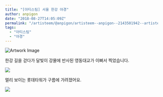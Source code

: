 ```yaml
---
title: "[아티스팀] 서울 한강 야경"
author: anpigon
date: "2018-08-27T14:05:09Z"
permalink: "/artisteem/@anpigon/artisteem--anpigon--2143501942--artisteem-sky-busy-jjangjjangman-kr--2018-08-27-23-05-06--artwork--none"
tags:
  - "아티스팀"
  - "야경"
---
```

![Artwork Image](https://steemitimages.com/p/6gUbcJtcgqZoSGgwARc7rszhZtMTPQCKdhBMqjAymrwRgvCN4DMybEmFdPfet8a8Mprczz?format=match&mode=fit&width=640)

한강 길을 걷다가 달빛이 강물에 반사된 영동대교가 이뻐서 찍었습니다.

![](https://imgur.com/uSEbuOm.png)

멀리 보이는 롯데타워가 구름에 가려졌어요.

![](https://imgur.com/9itfoOJ.png)
